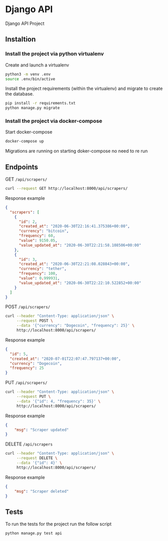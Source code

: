 # Django API
Django API Project

## Instaltion

### Install the project via python virtualenv

Create and launch a virtualenv
```sh
python3 -m venv .env
source .env/bin/active
```

Install the project requirements (within the virtualenv) and migrate to create the database.

```sh
pip install -r requirements.txt
python manage.py migrate
```

### Install the project via docker-compose

Start docker-compose

```sh
docker-compose up
```

Migrations are running on starting doker-compose no need to re run


## Endpoints

GET `/api/scrapers/`

```sh
curl --request GET http://localhost:8000/api/scrapers/
```
Response example
```json
{
  "scrapers": [
    {
      "id": 2,
      "created_at": "2020-06-30T22:16:41.375386+00:00",
      "currency": "bitcoin",
      "frequency": 60,
      "value": 9150.05,
      "value_updated_at": "2020-06-30T22:21:58.108506+00:00"
    },
    {
      "id": 3,
      "created_at": "2020-06-30T22:21:08.028843+00:00",
      "currency": "tether",
      "frequency": 100,
      "value": 0.999931,
      "value_updated_at": "2020-06-30T22:22:10.522852+00:00"
    }
  ]
}
```

POST `/api/scrapers/`

```sh
curl --header "Content-Type: application/json" \
     --request POST \
     --data '{"currency": "Dogecoin", "frequency": 25}' \
     http://localhost:8000/api/scrapers/
```

Response example
```json
{
  "id": 5,
  "created_at": "2020-07-01T22:07:47.797137+00:00",
  "currency": "Dogecoin",
  "frequency": 25
}
```

PUT `/api/scrapers/`

```sh
curl --header "Content-Type: application/json" \
     --request PUT \
     --data '{"id": 4, "frequency": 35}' \
     http://localhost:8000/api/scrapers/
```

Response example
```json
{
    "msg": "Scraper updated"
}
```

DELETE `/api/scrapers`
```sh
curl --header "Content-Type: application/json" \
     --request DELETE \
     --data '{"id": 4}' \
     http://localhost:8000/api/scrapers/
```

Response example
```json
{
    "msg": "Scraper deleted"
}
```

## Tests
To run the tests for the project run the follow script
```sh
python manage.py test api
```

